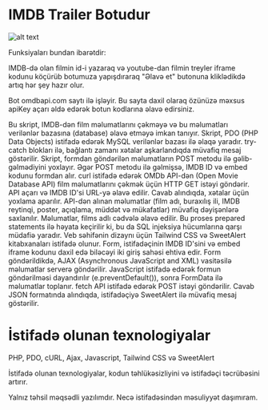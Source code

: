 # IMDB Trailer Botudur
![alt text](https://github.com/[username]/[reponame]/blob/[branch]/bot.jpg?raw=true)

Funksiyaları bundan ibarətdir:

IMDB-də olan filmin id-i yazaraq və youtube-dan filmin treyler iframe kodunu köçürüb botumuza yapışdıraraq "Əlavə et" butonuna kliklədikdə artıq hər şey hazır olur.

Bot omdbapi.com saytı ilə işləyir. Bu sayta daxil olaraq özünüzə məxsus apiKey açarı əldə edərək botun kodlarına əlavə edirsiniz.

 Bu skript, IMDB-dən film məlumatlarını çəkməyə və bu məlumatları verilənlər bazasına (database) əlavə etməyə imkan tanıyır.
 Skript, PDO (PHP Data Objects) istifadə edərək MySQL verilənlər bazası ilə əlaqə yaradır.
 try-catch blokları ilə, bağlantı zamanı xətalar aşkarlandıqda müvafiq mesaj göstərilir.
 Skript, formdan göndərilən məlumatların POST metodu ilə gəlib-gəlmədiyini yoxlayır.
 Əgər POST metodu ilə gəlmişsə, IMDB ID və embed kodunu formdan alır.
 curl istifadə edərək OMDb API-dən (Open Movie Database API) film məlumatlarını çəkmək üçün HTTP GET istəyi göndərir.
 API açarı və IMDB ID'si URL-yə əlavə edilir.
 Cavab alındıqda, xətalar üçün yoxlama aparılır.
 API-dən alınan məlumatlar (film adı, buraxılış ili, IMDB reytinqi, poster, açıqlama, müddət və mükafatlar) müvafiq dəyişənlərə saxlanılır.
 Məlumatlar, films adlı cədvələ əlavə edilir. Bu proses prepared statements ilə həyata keçirilir ki, bu da SQL injeksiya hücumlarına qarşı müdafiə yaradır.
 Veb səhifənin dizaynı üçün Tailwind CSS və SweetAlert kitabxanaları istifadə olunur.
 Form, istifadəçinin IMDB ID'sini və embed iframe kodunu daxil edə biləcəyi iki giriş sahəsi ehtiva edir.
 Form göndərildikdə, AJAX (Asynchronous JavaScript and XML) vasitəsilə məlumatlar serverə göndərilir.
 JavaScript istifadə edərək formun göndərilməsi dayandırılır (e.preventDefault()), sonra FormData ilə məlumatlar toplanır.
 fetch API istifadə edərək POST istəyi göndərilir. Cavab JSON formatında alındıqda, istifadəçiyə SweetAlert ilə müvafiq mesaj göstərilir.

# İstifadə olunan texnologiyalar

PHP, PDO, cURL, Ajax, Javascript, Tailwind CSS və SweetAlert

İstifadə olunan texnologiyalar, kodun təhlükəsizliyini və istifadəçi təcrübəsini artırır.

Yalnız təhsil məqsədli yazılımdır. Necə istifadəsindən məsuliyyət daşımıram.
